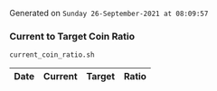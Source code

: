 Generated on `Sunday 26-September-2021 at 08:09:57`

### Current to Target Coin Ratio
`current_coin_ratio.sh`

Date|Current|Target|Ratio
---|---|---|---
